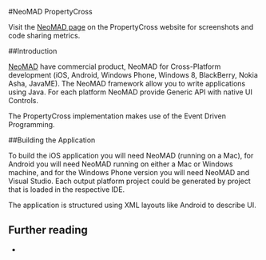 #NeoMAD PropertyCross


Visit the [NeoMAD page](http://propertycross.com/neomad/) on the PropertyCross website for screenshots and code sharing metrics.

##Introduction

[NeoMAD](http://neomades.com/) have commercial product, NeoMAD for Cross-Platform development (iOS, Android, Windows Phone, Windows 8, BlackBerry, Nokia Asha, JavaME). The NeoMAD framework allow you to write applications using Java. For each platform NeoMAD provide Generic API with native UI Controls. 

The PropertyCross implementation makes use of the Event Driven Programming. 

##Building the Application

To build the iOS application you will need NeoMAD (running on a Mac), for Android you will need NeoMAD running on either a Mac or Windows machine, and for the Windows Phone version you will need NeoMAD and Visual Studio. Each output platform project could be generated by project that is loaded in the respective IDE.

The application is structured using XML layouts like Android to describe UI. 

## Further reading

 - 

